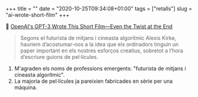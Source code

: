 +++
title = ""
date = "2020-10-25T09:34:08+01:00"
tags = ["retalls"]
slug = "ai-wrote-short-film"
+++

📎 [OpenAI's GPT-3 Wrote This Short Film—Even the Twist at the End](https://singularityhub.com/2020/10/23/an-ai-wrote-this-short-film-and-its-sort-of-fascinating/)

> Segons el futurista de mitjans i cineasta algorítmic Alexis Kirke, hauríem d’acostumar-nos a la idea que els ordinadors tinguin un paper important en els nostres esforços creatius, sobretot a l’hora d’escriure guions de pel·lícules.

1. M'agraden els noms de professions emergents: "futurista de mitjans i cineasta algorítmic".
2. La majoria de pel·lícules ja pareixien fabricades en sèrie per una màquina.